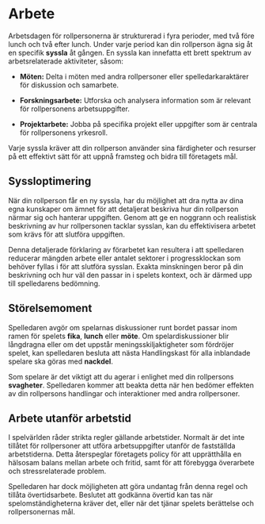 # Arbete

Arbetsdagen för rollpersonerna är strukturerad i fyra perioder, med två före lunch och två efter lunch. Under varje period kan din rollperson ägna sig åt en specifik **syssla** åt gången. En syssla kan innefatta ett brett spektrum av arbetsrelaterade aktiviteter, såsom:

- **Möten:** Delta i möten med andra rollpersoner eller spelledarkaraktärer för diskussion och samarbete.

- **Forskningsarbete:** Utforska och analysera information som är relevant för rollpersonens arbetsuppgifter.

- **Projektarbete:** Jobba på specifika projekt eller uppgifter som är centrala för rollpersonens yrkesroll.

Varje syssla kräver att din rollperson använder sina färdigheter och resurser på ett effektivt sätt för att uppnå framsteg och bidra till företagets mål.

## Syssloptimering

När din rollperson får en ny syssla, har du möjlighet att dra nytta av dina egna kunskaper om ämnet för att detaljerat beskriva hur din rollperson närmar sig och hanterar uppgiften. Genom att ge en noggrann och realistisk beskrivning av hur rollpersonen tacklar sysslan, kan du effektivisera arbetet som krävs för att slutföra uppgiften.

Denna detaljerade förklaring av förarbetet kan resultera i att spelledaren reducerar mängden arbete eller antalet sektorer i progressklockan som behöver fyllas i för att slutföra sysslan. Exakta minskningen beror på din beskrivning och hur väl den passar in i spelets kontext, och är därmed upp till spelledarens bedömning.

## Störelsemoment

Spelledaren avgör om spelarnas diskussioner runt bordet passar inom ramen för spelets **fika**, **lunch** eller **möte**. Om spelardiskussioner blir långdragna eller om det uppstår meningsskiljaktigheter som fördröjer spelet, kan spelledaren besluta att nästa Handlingskast för alla inblandade spelare ska göras med **nackdel**.

Som spelare är det viktigt att du agerar i enlighet med din rollpersons **svagheter**. Spelledaren kommer att beakta detta när hen bedömer effekten av din rollpersons handlingar och interaktioner med andra rollpersoner.

## Arbete utanför arbetstid

I spelvärlden råder strikta regler gällande arbetstider. Normalt är det inte tillåtet för rollpersoner att utföra arbetsuppgifter utanför de fastställda arbetstiderna. Detta återspeglar företagets policy för att upprätthålla en hälsosam balans mellan arbete och fritid, samt för att förebygga överarbete och stressrelaterade problem.

Spelledaren har dock möjligheten att göra undantag från denna regel och tillåta övertidsarbete. Beslutet att godkänna övertid kan tas när spelomständigheterna kräver det, eller när det tjänar spelets berättelse och rollpersonernas mål.

